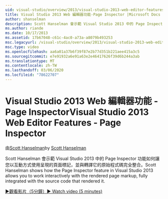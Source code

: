 ```yaml
---
uid: visual-studio/overview/2013/visual-studio-2013-web-editor-features-page-inspector
title: Visual Studio 2013 Web 編輯器功能-Page Inspector |Microsoft Docs
author: shanselman
description: Scott Hanselman 會示範 Visual Studio 2013 中的 Page Inspector 功能，如何讓您以互動方式處理呈現的頁面標記，完全整合的 w 。
ms.author: riande
ms.date: 10/17/2013
ms.assetid: 17b67048-c61c-4ac0-a73a-a8079b493253
msc.legacyurl: /visual-studio/overview/2013/visual-studio-2013-web-editor-features-page-inspector
msc.type: video
ms.openlocfilehash: aa6a01a37b6f39f87e2b77d351b221aee415a3c5
ms.sourcegitcommit: e7e91932a6e91a63e2e46417626f39d6b244a3ab
ms.translationtype: MT
ms.contentlocale: zh-TW
ms.lasthandoff: 03/06/2020
ms.locfileid: "78622707"
---
```

# <a name="visual-studio-2013-web-editor-features---page-inspector"></a><span data-ttu-id="1db6a-103">Visual Studio 2013 Web 編輯器功能 - Page Inspector</span><span class="sxs-lookup"><span data-stu-id="1db6a-103">Visual Studio 2013 Web Editor Features - Page Inspector</span></span>

<span data-ttu-id="1db6a-104">由[Scott Hanselman](https://github.com/shanselman)</span><span class="sxs-lookup"><span data-stu-id="1db6a-104">by [Scott Hanselman](https://github.com/shanselman)</span></span>

<span data-ttu-id="1db6a-105">Scott Hanselman 會示範 Visual Studio 2013 中的 Page Inspector 功能如何讓您以互動方式使用呈現的頁面標記，並與轉譯它的原始程式碼完全整合。</span><span class="sxs-lookup"><span data-stu-id="1db6a-105">Scott Hanselman shows how the Page Inspector feature in Visual Studio 2013 allows you to work interactively with the rendered page markup, fully integrated with the source code that rendered it.</span></span>

[<span data-ttu-id="1db6a-106">&#9654;觀看影片（5分鐘）</span><span class="sxs-lookup"><span data-stu-id="1db6a-106">&#9654; Watch video (5 minutes)</span></span>](https://channel9.msdn.com/Blogs/ASP-NET-Site-Videos/visual-studio-2013-web-editor-features-page-inspector)
